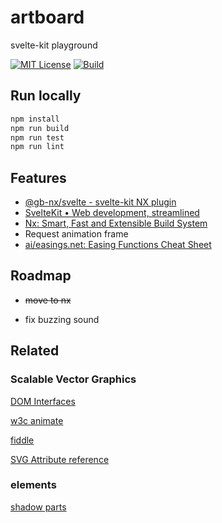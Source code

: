 # artboard

svelte-kit playground

[![MIT License](https://img.shields.io/badge/License-MIT-green.svg)](https://choosealicense.com/licenses/mit/) [![Build](https://github.com/GaryB432/artboard/actions/workflows/azure-static-web-apps-gentle-ground-0eb139010.yml/badge.svg)](https://github.com/GaryB432/artboard/actions/workflows/azure-static-web-apps-gentle-ground-0eb139010.yml)

## Run locally

```bash
npm install
npm run build
npm run test
npm run lint
```

## Features

- [@gb-nx/svelte - svelte-kit NX plugin](https://www.npmjs.com/package/@gb-nx/svelte)
- [SvelteKit • Web development, streamlined](https://kit.svelte.dev/)
- [Nx: Smart, Fast and Extensible Build System](https://nx.dev/)
- Request animation frame
- [ai/easings.net: Easing Functions Cheat Sheet](https://github.com/ai/easings.net)

## Roadmap

- ~~move to nx~~

- fix buzzing sound

## Related

### Scalable Vector Graphics

[DOM Interfaces](https://www.w3.org/TR/SVG11/animate.html#DOMInterfaces)

[w3c animate](https://www.w3.org/TR/SVG11/animate.html)

[fiddle](http://jsfiddle.net/2pvSX/1/)

[SVG Attribute reference](https://developer.mozilla.org/en-US/docs/Web/SVG/Attribute)

### elements

[shadow parts](https://css-tricks.com/styling-in-the-shadow-dom-with-css-shadow-parts/)
